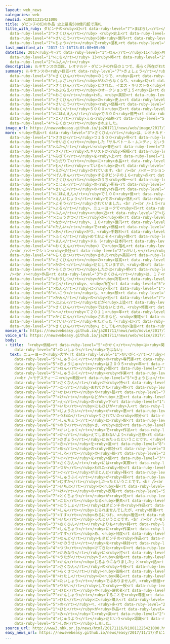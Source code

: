 ```yaml
---
layout: web_news
categories: web
newsid: k10011225421000
title: ダビンチの幻の作品 史上最高500億円超で落札
title_with_ruby: ダビンチの<ruby>幻<rt data-ruby-level="7">まぼろし</rt></ruby>の<ruby>作品<rt
  data-ruby-level="3">さくひん</rt></ruby> <ruby>史上<rt data-ruby-level="4">しじょう</rt></ruby><ruby>最高<rt
  data-ruby-level="4">さいこう</rt></ruby>500<ruby>億円<rt data-ruby-level="4">おくえん</rt></ruby><ruby>超<rt
  data-ruby-level="7">ちょう</rt></ruby>で<ruby>落札<rt data-ruby-level="4">らくさつ</rt></ruby>
last_modified_at: '2017-11-16T13:01:00+09:00'
datetime: 2017<ruby>年<rt data-ruby-level="1">ねん</rt></ruby>11<ruby>月<rt data-ruby-level="1">がつ</rt></ruby>16<ruby>日<rt
  data-ruby-level="1">にち</rt></ruby> 13<ruby>時<rt data-ruby-level="2">じ</rt></ruby>01<ruby>分<rt
  data-ruby-level="2">ふん</rt></ruby>
description: ルネサンスの巨匠、レオナルド・ダビンチの作品の１つで、長らく所在がわからなくなり、幻の作品とされた、イエス・キリストを描いた油絵のオークションが１５日、アメリカ・ニューヨークで行われ、美術作品の史上最高価格となるおよそ４億５０００万ドル（日本円で５００億円）を超える価格で落札されました。
summary: ルネサンスの<ruby>巨匠<rt data-ruby-level="7">きょしょう</rt></ruby>、レオナルド・ダビンチの<ruby>作品<rt
  data-ruby-level="3">さくひん</rt></ruby>の１つで、<ruby>長<rt data-ruby-level="2">なが</rt></ruby>らく<ruby>所在<rt
  data-ruby-level="5">しょざい</rt></ruby>がわからなくなり、<ruby>幻<rt data-ruby-level="7">まぼろし</rt></ruby>の<ruby>作品<rt
  data-ruby-level="3">さくひん</rt></ruby>とされた、イエス・キリストを<ruby>描<rt data-ruby-level="7">えが</rt></ruby>いた<ruby>油絵<rt
  data-ruby-level="3">あぶらえ</rt></ruby>のオークションが１５<ruby>日<rt data-ruby-level="1">にち</rt></ruby>、アメリカ・ニューヨークで<ruby>行<rt
  data-ruby-level="2">おこな</rt></ruby>われ、<ruby>美術<rt data-ruby-level="5">びじゅつ</rt></ruby><ruby>作品<rt
  data-ruby-level="3">さくひん</rt></ruby>の<ruby>史上<rt data-ruby-level="4">しじょう</rt></ruby><ruby>最高<rt
  data-ruby-level="4">さいこう</rt></ruby><ruby>価格<rt data-ruby-level="5">かかく</rt></ruby>となるおよそ４<ruby>億<rt
  data-ruby-level="4">おく</rt></ruby>５０００<ruby>万<rt data-ruby-level="2">まん</rt></ruby>ドル（<ruby>日本円<rt
  data-ruby-level="1">にほんえん</rt></ruby>で５００<ruby>億円<rt data-ruby-level="4">おくえん</rt></ruby>）を<ruby>超<rt
  data-ruby-level="7">こ</rt></ruby>える<ruby>価格<rt data-ruby-level="5">かかく</rt></ruby>で<ruby>落札<rt
  data-ruby-level="4">らくさつ</rt></ruby>されました。
image_url: https://newswebeasy.github.io/ja201711/news/web/image/2017/11/16/K10011225421_1711161215_1711161216_01_03.jpg
more: <ruby>作品<rt data-ruby-level="3">さくひん</rt></ruby>は、レオナルド・ダビンチが<ruby>代表作<rt data-ruby-level="3">だいひょうさく</rt></ruby>の「モナリザ」に<ruby>先立<rt
  data-ruby-level="1">さきだ</rt></ruby>つ１５００<ruby>年<rt data-ruby-level="1">ねん</rt></ruby>ごろに<ruby>制作<rt
  data-ruby-level="5">せいさく</rt></ruby>した「サルバトール・ムンディ」という<ruby>油絵<rt data-ruby-level="3">あぶらえ</rt></ruby>で、<ruby>深<rt
  data-ruby-level="3">ふか</rt></ruby>い<ruby>青色<rt data-ruby-level="2">あおいろ</rt></ruby>のローブを<ruby>着<rt
  data-ruby-level="3">き</rt></ruby>たキリストが<ruby>祝福<rt data-ruby-level="4">しゅくふく</rt></ruby>するように<ruby>右手<rt
  data-ruby-level="1">みぎて</rt></ruby>を<ruby>上<rt data-ruby-level="1">あ</rt></ruby>げ、<ruby>左手<rt
  data-ruby-level="1">ひだりて</rt></ruby>に<ruby>水晶<rt data-ruby-level="7">すいしょう</rt></ruby>を<ruby>持<rt
  data-ruby-level="3">も</rt></ruby>っている<ruby>姿<rt data-ruby-level="6">すがた</rt></ruby>が<ruby>描<rt
  data-ruby-level="7">えが</rt></ruby>かれています。<br /><br />オークション<ruby>会社<rt data-ruby-level="2">がいしゃ</rt></ruby>によりますと、<ruby>現存<rt
  data-ruby-level="6">げんぞん</rt></ruby>するダビンチの１６<ruby>点<rt data-ruby-level="2">てん</rt></ruby>の<ruby>作品<rt
  data-ruby-level="3">さくひん</rt></ruby>のうち<ruby>唯一<rt data-ruby-level="7">ゆいいつ</rt></ruby>、<ruby>個人<rt
  data-ruby-level="5">こじん</rt></ruby>の<ruby>所有<rt data-ruby-level="3">しょゆう</rt></ruby>で、オークションにかかる<ruby>最後<rt
  data-ruby-level="4">さいご</rt></ruby>の<ruby>作品<rt data-ruby-level="3">さくひん</rt></ruby>だとして、<ruby>日本円<rt
  data-ruby-level="1">にほんえん</rt></ruby>で１００<ruby>億<rt data-ruby-level="4">おく</rt></ruby><ruby>円以上<rt
  data-ruby-level="4">えんいじょう</rt></ruby>での<ruby>落札<rt data-ruby-level="4">らくさつ</rt></ruby>が<ruby>予想<rt
  data-ruby-level="3">よそう</rt></ruby>されていました。<br /><br />１５<ruby>日<rt data-ruby-level="1">にち</rt></ruby><ruby>夜<rt
  data-ruby-level="2">よる</rt></ruby>、ニューヨークで<ruby>行<rt data-ruby-level="2">おこな</rt></ruby>われたオークションでは、２０<ruby>分<rt
  data-ruby-level="2">ふん</rt></ruby><ruby>近<rt data-ruby-level="2">ちか</rt></ruby>く<ruby>入札<rt
  data-ruby-level="4">にゅうさつ</rt></ruby>が<ruby>続<rt data-ruby-level="4">つづ</rt></ruby>く<ruby>中<rt
  data-ruby-level="1">なか</rt></ruby>、１０<ruby>億円<rt data-ruby-level="4">おくえん</rt></ruby><ruby>単位<rt
  data-ruby-level="4">たんい</rt></ruby>で<ruby>価格<rt data-ruby-level="5">かかく</rt></ruby>が<ruby>上<rt
  data-ruby-level="1">あ</rt></ruby>がり、<ruby>手数料<rt data-ruby-level="4">てすうりょう</rt></ruby>を<ruby>含<rt
  data-ruby-level="7">ふく</rt></ruby>めておよそ４<ruby>億<rt data-ruby-level="4">おく</rt></ruby>５０３０<ruby>万<rt
  data-ruby-level="2">まん</rt></ruby>ドル（<ruby>日本円<rt data-ruby-level="1">にほんえん</rt></ruby>でおよそ５０８<ruby>億円<rt
  data-ruby-level="4">おくえん</rt></ruby>）で<ruby>落札<rt data-ruby-level="4">らくさつ</rt></ruby>されました。<br
  /><br />オークション<ruby>会社<rt data-ruby-level="2">がいしゃ</rt></ruby>は、これまでに<ruby>落札<rt
  data-ruby-level="4">らくさつ</rt></ruby>された<ruby>美術<rt data-ruby-level="5">びじゅつ</rt></ruby><ruby>作品<rt
  data-ruby-level="3">さくひん</rt></ruby>の<ruby>最高<rt data-ruby-level="4">さいこう</rt></ruby><ruby>価格<rt
  data-ruby-level="5">かかく</rt></ruby>だとしていますが、<ruby>誰<rt data-ruby-level="7">だれ</rt></ruby>が<ruby>落札<rt
  data-ruby-level="4">らくさつ</rt></ruby>したかは<ruby>明<rt data-ruby-level="2">あき</rt></ruby>らかにしていません。<br
  /><br /><ruby>作品<rt data-ruby-level="3">さくひん</rt></ruby>は、１７<ruby>世紀<rt data-ruby-level="4">せいき</rt></ruby>にイギリス<ruby>王室<rt
  data-ruby-level="2">おうしつ</rt></ruby>が<ruby>所有<rt data-ruby-level="3">しょゆう</rt></ruby>していたあと、一<ruby>時<rt
  data-ruby-level="2">じ</rt></ruby>、<ruby>所在<rt data-ruby-level="5">しょざい</rt></ruby>がわからなくなったほか、１９００<ruby>年<rt
  data-ruby-level="1">ねん</rt></ruby>に<ruby>見<rt data-ruby-level="1">み</rt></ruby>つかって<ruby>以降<rt
  data-ruby-level="6">いこう</rt></ruby>も、<ruby>顔<rt data-ruby-level="2">かお</rt></ruby>や<ruby>髪<rt
  data-ruby-level="7">かみ</rt></ruby>の<ruby>毛<rt data-ruby-level="7">け</rt></ruby>の<ruby>部分<rt
  data-ruby-level="3">ぶぶん</rt></ruby>などが<ruby>上塗<rt data-ruby-level="7">うわぬ</rt></ruby>りされていたことなどから、ダビンチの<ruby>作品<rt
  data-ruby-level="3">さくひん</rt></ruby>ではないとされ、<ruby>修復<rt data-ruby-level="5">しゅうふく</rt></ruby>を<ruby>経<rt
  data-ruby-level="5">へ</rt></ruby>て２０１１<ruby>年<rt data-ruby-level="1">ねん</rt></ruby>にようやくダビンチのものと<ruby>確認<rt
  data-ruby-level="7">かくにん</rt></ruby>されるなど、<ruby>複雑<rt data-ruby-level="5">ふくざつ</rt></ruby>な<ruby>経緯<rt
  data-ruby-level="7">けいい</rt></ruby>をたどった「<ruby>幻<rt data-ruby-level="7">まぼろし</rt></ruby>の<ruby>作品<rt
  data-ruby-level="3">さくひん</rt></ruby>」としても<ruby>注目<rt data-ruby-level="3">ちゅうもく</rt></ruby>されていました。
movie_url: https://newswebeasy.github.io/ja201711/news/web/movie/2017/11/16/k10011225421_201711161215_201711161216.mp4
voice_url: https://newswebeasy.github.io/ja201711/news/web/voice/2017/11/16/k10011225421_201711161215_201711161216.mp3
body:
- title: 「<ruby>価格<rt data-ruby-level="5">かかく</rt></ruby>は<ruby>関心<rt data-ruby-level="4">かんしん</rt></ruby>の<ruby>対象<rt
    data-ruby-level="4">たいしょう</rt></ruby>ではない」
  text: ニューヨーク<ruby>大学<rt data-ruby-level="1">だいがく</rt></ruby>の<ruby>絵画<rt data-ruby-level="2">かいが</rt></ruby><ruby>修復<rt
    data-ruby-level="5">しゅうふく</rt></ruby>の<ruby>専門家<rt data-ruby-level="6">せんもんか</rt></ruby>、ダイアン・モデスティーニ<ruby>教授<rt
    data-ruby-level="5">きょうじゅ</rt></ruby>は２００５<ruby>年<rt data-ruby-level="1">ねん</rt></ruby>から６<ruby>年<rt
    data-ruby-level="1">ねん</rt></ruby><ruby>間<rt data-ruby-level="2">かん</rt></ruby>かけて「サルバトール・ムンディ」の<ruby>修復<rt
    data-ruby-level="5">しゅうふく</rt></ruby><ruby>作業<rt data-ruby-level="3">さぎょう</rt></ruby>にあたってきました。<br
    /><br />モデスティーニ<ruby>教授<rt data-ruby-level="5">きょうじゅ</rt></ruby>のもとに<ruby>作品<rt
    data-ruby-level="3">さくひん</rt></ruby>が<ruby>持<rt data-ruby-level="7">も</rt></ruby>ち<ruby>込<rt
    data-ruby-level="7">こ</rt></ruby>まれてきた<ruby>際<rt data-ruby-level="5">さい</rt></ruby>には、キリストの<ruby>顔<rt
    data-ruby-level="2">かお</rt></ruby>や<ruby>髪<rt data-ruby-level="7">かみ</rt></ruby>の<ruby>毛<rt
    data-ruby-level="7">け</rt></ruby>などが<ruby>上塗<rt data-ruby-level="7">うわぬ</rt></ruby>りされていたほか、<ruby>絵<rt
    data-ruby-level="2">え</rt></ruby>の<ruby>下<rt data-ruby-level="1">した</rt></ruby>の<ruby>板<rt
    data-ruby-level="3">いた</rt></ruby>にもひびが<ruby>入<rt data-ruby-level="1">い</rt></ruby>るなど<ruby>状態<rt
    data-ruby-level="5">じょうたい</rt></ruby>が<ruby>悪<rt data-ruby-level="3">わる</rt></ruby>く、<ruby>上塗<rt
    data-ruby-level="7">うわぬ</rt></ruby>りされていた<ruby>部分<rt data-ruby-level="3">ぶぶん</rt></ruby>を<ruby>慎重<rt
    data-ruby-level="7">しんちょう</rt></ruby>に<ruby>取<rt data-ruby-level="6">と</rt></ruby>り<ruby>除<rt
    data-ruby-level="6">のぞ</rt></ruby>き、<ruby>自分<rt data-ruby-level="2">じぶん</rt></ruby>の<ruby>解釈<rt
    data-ruby-level="7">かいしゃく</rt></ruby>で<ruby>作品<rt data-ruby-level="3">さくひん</rt></ruby>を<ruby>変<rt
    data-ruby-level="4">か</rt></ruby>えてしまわないよう<ruby>注意<rt data-ruby-level="3">ちゅうい</rt></ruby>しながら<ruby>作業<rt
    data-ruby-level="3">さぎょう</rt></ruby>にあたったということです。<ruby>特<rt data-ruby-level="4">とく</rt></ruby>に<ruby>気<rt
    data-ruby-level="1">き</rt></ruby>を<ruby>遣<rt data-ruby-level="8">や</rt></ruby>ったのは<ruby>目<rt
    data-ruby-level="1">め</rt></ruby>の<ruby>部分<rt data-ruby-level="3">ぶぶん</rt></ruby>で、ダビンチは<ruby>白<rt
    data-ruby-level="1">しろ</rt></ruby>の<ruby>絵<rt data-ruby-level="3">え</rt></ruby>の<ruby>具<rt
    data-ruby-level="3">ぐ</rt></ruby>を<ruby>使<rt data-ruby-level="3">つか</rt></ruby>わず、<ruby>作品<rt
    data-ruby-level="3">さくひん</rt></ruby>には<ruby>実際<rt data-ruby-level="5">じっさい</rt></ruby>に<ruby>使<rt
    data-ruby-level="3">つか</rt></ruby>われた<ruby>絵<rt data-ruby-level="3">え</rt></ruby>の<ruby>具<rt
    data-ruby-level="3">ぐ</rt></ruby>がほとんど<ruby>残<rt data-ruby-level="4">のこ</rt></ruby>っていなかったため、<ruby>修復<rt
    data-ruby-level="5">しゅうふく</rt></ruby>が<ruby>極<rt data-ruby-level="7">きわ</rt></ruby>めて<ruby>難<rt
    data-ruby-level="6">むずか</rt></ruby>しかったということです。<br /><br />また、<ruby>修復前<rt data-ruby-level="5">しゅうふくまえ</rt></ruby>には、<ruby>一部<rt
    data-ruby-level="3">いちぶ</rt></ruby>の<ruby>髪<rt data-ruby-level="7">かみ</rt></ruby>の<ruby>毛<rt
    data-ruby-level="7">け</rt></ruby>の<ruby>表現<rt data-ruby-level="5">ひょうげん</rt></ruby>などに<ruby>特徴<rt
    data-ruby-level="7">とくちょう</rt></ruby>が<ruby>見<rt data-ruby-level="1">み</rt></ruby>られたものの、<ruby>異<rt
    data-ruby-level="6">こと</rt></ruby>なる<ruby>要素<rt data-ruby-level="5">ようそ</rt></ruby>もあったため、<ruby>当初<rt
    data-ruby-level="4">とうしょ</rt></ruby>はダビンチの<ruby>作品<rt data-ruby-level="3">さくひん</rt></ruby>とは<ruby>信<rt
    data-ruby-level="4">しん</rt></ruby>じられませんでしたが、<ruby>修復<rt data-ruby-level="5">しゅうふく</rt></ruby>を<ruby>進<rt
    data-ruby-level="3">すす</rt></ruby>めるにつれ、<ruby>確信<rt data-ruby-level="5">かくしん</rt></ruby>に<ruby>至<rt
    data-ruby-level="6">いた</rt></ruby>ったということです。<br /><br />モデスティーニ<ruby>教授<rt data-ruby-level="5">きょうじゅ</rt></ruby>は、「ほかの<ruby>作品<rt
    data-ruby-level="3">さくひん</rt></ruby>よりも<ruby>特<rt data-ruby-level="4">とく</rt></ruby>に<ruby>慎重<rt
    data-ruby-level="7">しんちょう</rt></ruby>に<ruby>作業<rt data-ruby-level="3">さぎょう</rt></ruby>を<ruby>進<rt
    data-ruby-level="3">すす</rt></ruby>め、<ruby>何度<rt data-ruby-level="3">なんど</rt></ruby>も<ruby>何度<rt
    data-ruby-level="3">なんど</rt></ruby>もダビンチの<ruby>作品<rt data-ruby-level="3">さくひん</rt></ruby>であるという<ruby>可能性<rt
    data-ruby-level="5">かのうせい</rt></ruby>を<ruby>検討<rt data-ruby-level="6">けんとう</rt></ruby>し<ruby>続<rt
    data-ruby-level="4">つづ</rt></ruby>けてきた<ruby>中<rt data-ruby-level="1">なか</rt></ruby>で、あるとき、<ruby>雷<rt
    data-ruby-level="7">かみなり</rt></ruby>に<ruby>打<rt data-ruby-level="3">う</rt></ruby>たれたように<ruby>疑<rt
    data-ruby-level="6">うたが</rt></ruby>う<ruby>余地<rt data-ruby-level="5">よち</rt></ruby>がないと<ruby>感<rt
    data-ruby-level="3">かん</rt></ruby>じるようになりました」と<ruby>話<rt data-ruby-level="2">はな</rt></ruby>していました。そのうえで、<ruby>作品<rt
    data-ruby-level="3">さくひん</rt></ruby>の<ruby>今後<rt data-ruby-level="2">こんご</rt></ruby>について、「<ruby>落札<rt
    data-ruby-level="4">らくさつ</rt></ruby><ruby>価格<rt data-ruby-level="5">かかく</rt></ruby>は、<ruby>私<rt
    data-ruby-level="8">わたし</rt></ruby>の<ruby>関心<rt data-ruby-level="4">かんしん</rt></ruby>の<ruby>対象<rt
    data-ruby-level="4">たいしょう</rt></ruby>ではありませんが、<ruby>価値<rt data-ruby-level="6">かち</rt></ruby>を<ruby>理解<rt
    data-ruby-level="5">りかい</rt></ruby>して<ruby>一般<rt data-ruby-level="7">いっぱん</rt></ruby>の<ruby>人<rt
    data-ruby-level="1">ひと</rt></ruby>や<ruby>研究者<rt data-ruby-level="3">けんきゅうしゃ</rt></ruby>が<ruby>鑑賞<rt
    data-ruby-level="7">かんしょう</rt></ruby>することを<ruby>尊重<rt data-ruby-level="6">そんちょう</rt></ruby>する<ruby>人<rt
    data-ruby-level="1">ひと</rt></ruby>に<ruby>購入<rt data-ruby-level="7">こうにゅう</rt></ruby>してほしい」と<ruby>述<rt
    data-ruby-level="5">の</rt></ruby>べ、<ruby>多<rt data-ruby-level="2">おお</rt></ruby>くの<ruby>人<rt
    data-ruby-level="1">ひと</rt></ruby>が<ruby>作品<rt data-ruby-level="3">さくひん</rt></ruby>を<ruby>見<rt
    data-ruby-level="1">み</rt></ruby>て<ruby>楽<rt data-ruby-level="2">たの</rt></ruby>しめることが<ruby>重要<rt
    data-ruby-level="4">じゅうよう</rt></ruby>だという<ruby>認識<rt data-ruby-level="7">にんしき</rt></ruby>を<ruby>示<rt
    data-ruby-level="5">しめ</rt></ruby>しました。
source_url: http://www3.nhk.or.jp/news/html/20171116/k10011225421000.html
easy_news_url: https://newswebeasy.github.io/news/easy/2017/11/17/ダビンチの絵-今までのオークションで最も高い約508億円
...
```


